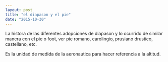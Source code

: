 ```yaml
---
layout: post
title: "el diapason y el pie"
date: "2015-10-30"
---
```


La histora de las diferentes adopciones de diapason y lo ocurrido de similar manera con el pie o foot, ver pie romano, carolingio, prusiano drustico, castellano, etc.

Es la unidad de medida de la aeronautica  para hacer referencia a la altitud.
